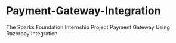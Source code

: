# Payment-Gateway-Integration
The Sparks Foundation Internship Project
Payment Gateway Using Razorpay Integration
